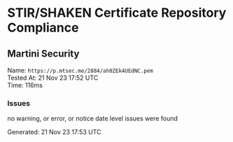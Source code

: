 # STIR/SHAKEN Certificate Repository Compliance

## Martini Security

Name: `https://p.mtsec.me/2884/ah0ZEk4UEdNC.pem`\
Tested At: 21 Nov 23 17:52 UTC\
Time: 116ms

### Issues

no warning, or error, or notice date level issues were found

Generated: 21 Nov 23 17:53 UTC